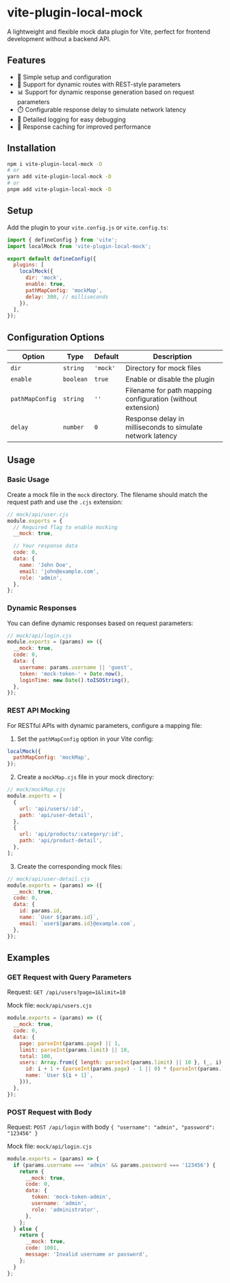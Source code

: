 # vite-plugin-local-mock

A lightweight and flexible mock data plugin for Vite, perfect for frontend development without a backend API.

## Features

- 🚀 Simple setup and configuration
- 🔄 Support for dynamic routes with REST-style parameters
- 📊 Support for dynamic response generation based on request parameters
- ⏱️ Configurable response delay to simulate network latency
- 📝 Detailed logging for easy debugging
- 💾 Response caching for improved performance

## Installation

```bash
npm i vite-plugin-local-mock -D
# or
yarn add vite-plugin-local-mock -D
# or
pnpm add vite-plugin-local-mock -D
```

## Setup

Add the plugin to your `vite.config.js` or `vite.config.ts`:

```js
import { defineConfig } from 'vite';
import localMock from 'vite-plugin-local-mock';

export default defineConfig({
  plugins: [
    localMock({
      dir: 'mock',
      enable: true,
      pathMapConfig: 'mockMap',
      delay: 300, // milliseconds
    }),
  ],
});
```

## Configuration Options

| Option          | Type      | Default  | Description                                                 |
| --------------- | --------- | -------- | ----------------------------------------------------------- |
| `dir`           | `string`  | `'mock'` | Directory for mock files                                    |
| `enable`        | `boolean` | `true`   | Enable or disable the plugin                                |
| `pathMapConfig` | `string`  | `''`     | Filename for path mapping configuration (without extension) |
| `delay`         | `number`  | `0`      | Response delay in milliseconds to simulate network latency  |

## Usage

### Basic Usage

Create a mock file in the `mock` directory. The filename should match the request path and use the `.cjs` extension:

```js
// mock/api/user.cjs
module.exports = {
  // Required flag to enable mocking
  __mock: true,

  // Your response data
  code: 0,
  data: {
    name: 'John Doe',
    email: 'john@example.com',
    role: 'admin',
  },
};
```

### Dynamic Responses

You can define dynamic responses based on request parameters:

```js
// mock/api/login.cjs
module.exports = (params) => ({
  __mock: true,
  code: 0,
  data: {
    username: params.username || 'guest',
    token: 'mock-token-' + Date.now(),
    loginTime: new Date().toISOString(),
  },
});
```

### REST API Mocking

For RESTful APIs with dynamic parameters, configure a mapping file:

1. Set the `pathMapConfig` option in your Vite config:

```js
localMock({
  pathMapConfig: 'mockMap',
});
```

2. Create a `mockMap.cjs` file in your mock directory:

```js
// mock/mockMap.cjs
module.exports = [
  {
    url: 'api/users/:id',
    path: 'api/user-detail',
  },
  {
    url: 'api/products/:category/:id',
    path: 'api/product-detail',
  },
];
```

3. Create the corresponding mock files:

```js
// mock/api/user-detail.cjs
module.exports = (params) => ({
  __mock: true,
  code: 0,
  data: {
    id: params.id,
    name: `User ${params.id}`,
    email: `user${params.id}@example.com`,
  },
});
```

## Examples

### GET Request with Query Parameters

Request: `GET /api/users?page=1&limit=10`

Mock file: `mock/api/users.cjs`

```js
module.exports = (params) => ({
  __mock: true,
  code: 0,
  data: {
    page: parseInt(params.page) || 1,
    limit: parseInt(params.limit) || 10,
    total: 100,
    users: Array.from({ length: parseInt(params.limit) || 10 }, (_, i) => ({
      id: i + 1 + (parseInt(params.page) - 1 || 0) * (parseInt(params.limit) || 10),
      name: `User ${i + 1}`,
    })),
  },
});
```

### POST Request with Body

Request: `POST /api/login` with body `{ "username": "admin", "password": "123456" }`

Mock file: `mock/api/login.cjs`

```js
module.exports = (params) => {
  if (params.username === 'admin' && params.password === '123456') {
    return {
      __mock: true,
      code: 0,
      data: {
        token: 'mock-token-admin',
        username: 'admin',
        role: 'administrator',
      },
    };
  } else {
    return {
      __mock: true,
      code: 1001,
      message: 'Invalid username or password',
    };
  }
};
```
